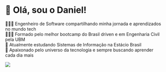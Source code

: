 # 👋 Olá, sou o Daniel!
👩🏻‍💻 Engenheiro de Software compartilhando minha jornada e aprendizados no mundo tech<br/>
👩🏻‍🎓 Formado pelo melhor bootcamp do Brasil driven e em Engenharia Civil pela UBM<br/>
📘 Atualmente estudando Sistemas de Informação na Estácio Brasil<br/>
🌱 Apaixonado pelo universo da tecnologia e sempre buscando aprender cada dia mais<br/>

<!-- GitHub stats from https://github.com/anuraghazra/github-readme-stats -->
![](https://github-readme-stats.vercel.app/api?username=danielmarcosferreira&theme=radical&hide_border=false&include_all_commits=true&count_private=true)<br/>
